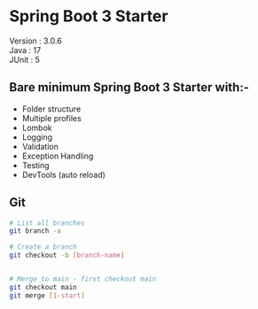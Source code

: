 # Spring Boot 3 Starter
Version : 3.0.6  
Java : 17  
JUnit : 5  

## Bare minimum Spring Boot 3 Starter with:-
- Folder structure 
- Multiple profiles
- Lombok 
- Logging
- Validation
- Exception Handling
- Testing
- DevTools (auto reload) 


## Git
```bash 
# List all branches
git branch -a

# Create a branch
git checkout -b [branch-name]


# Merge to main - first checkout main
git checkout main
git merge [1-start]


